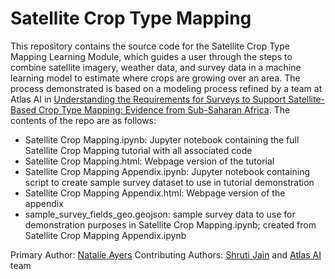 # Satellite Crop Type Mapping
  
This repository contains the source code for the Satellite Crop Type Mapping Learning Module, which guides a user through the steps to combine satellite imagery, weather data, and survey data in a machine learning model to estimate where crops are growing over an area. The process demonstrated is based on a modeling process refined by a team at Atlas AI in [Understanding the Requirements for Surveys to Support Satellite-Based Crop Type Mapping: Evidence from Sub-Saharan Africa](https://doi.org/10.1596/1813-9450-9609). The contents of the repo are as follows:  
  
* Satellite Crop Mapping.ipynb: Jupyter notebook containing the full Satellite Crop Mapping tutorial with all associated code
* Satellite Crop Mapping.html: Webpage version of the tutorial
* Satellite Crop Mapping Appendix.ipynb: Jupyter notebook containing script to create sample survey dataset to use in tutorial demonstration
* Satellite Crop Mapping Appendix.html: Webpage version of the appendix
* sample_survey_fields_geo.geojson: sample survey data to use for demonstration purposes in Satellite Crop Mapping.ipynb; created from Satellite Crop Mapping Appendix.ipynb

Primary Author: [Natalie Ayers](https://github.com/natalie-ayers)
Contributing Authors: [Shruti Jain](https://github.com/shrutijain90) and [Atlas AI](https://www.atlasai.co/) team
